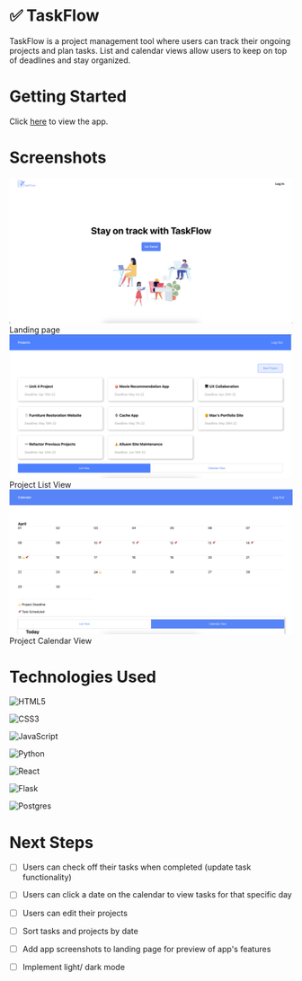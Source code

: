 # ✅ TaskFlow  

TaskFlow is a project management tool where users can track their ongoing projects and plan tasks. List and calendar views allow users to keep on top of deadlines and stay organized.
# Getting Started

Click [here](https://taskflow-am.netlify.app/) to view the app. 


# Screenshots
![landing](public/landing.png)  
Landing page
![projects](public/project-list.png)  
Project List View
![calendar](public/calendar.png)  
Project Calendar View
  



# Technologies Used

  ![HTML5](https://img.shields.io/badge/html5-%23E34F26.svg?style=for-the-badge&logo=html5&logoColor=white)

  ![CSS3](https://img.shields.io/badge/css3-%231572B6.svg?style=for-the-badge&logo=css3&logoColor=white)

  ![JavaScript](https://img.shields.io/badge/javascript-%23323330.svg?style=for-the-badge&logo=javascript&logoColor=%23F7DF1E)

  ![Python](https://img.shields.io/badge/python-3670A0?style=for-the-badge&logo=python&logoColor=ffdd54)

  ![React](https://img.shields.io/badge/React-20232A?style=for-the-badge&logo=react&logoColor=61DAFB)

  ![Flask](https://img.shields.io/badge/flask-%23000.svg?style=for-the-badge&logo=flask&logoColor=white)

  ![Postgres](https://img.shields.io/badge/postgres-%23316192.svg?style=for-the-badge&logo=postgresql&logoColor=white)



# Next Steps

- [ ] Users can check off their tasks when completed (update task functionality)
- [ ] Users can click a date on the calendar to view tasks for that specific day
- [ ] Users can edit their projects
- [ ] Sort tasks and projects by date
- [ ] Add app screenshots to landing page for preview of app's features
- [ ] Implement light/ dark mode 

